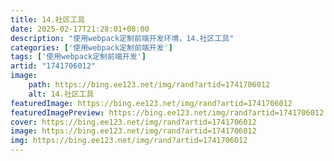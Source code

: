 ```yaml
---
title: 14.社区工具
date: 2025-02-17T21:28:01+08:00
description: "使用webpack定制前端开发环境，14.社区工具"
categories: ['使用webpack定制前端开发']
tags: ['使用webpack定制前端开发']
artid: "1741706012"
image:
    path: https://bing.ee123.net/img/rand?artid=1741706012
    alt: 14.社区工具
featuredImage: https://bing.ee123.net/img/rand?artid=1741706012
featuredImagePreview: https://bing.ee123.net/img/rand?artid=1741706012
cover: https://bing.ee123.net/img/rand?artid=1741706012
image: https://bing.ee123.net/img/rand?artid=1741706012
img: https://bing.ee123.net/img/rand?artid=1741706012
---
```


